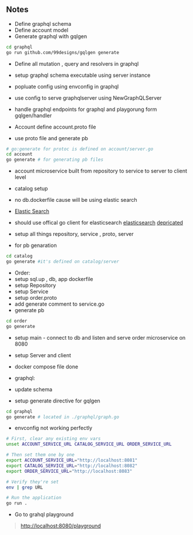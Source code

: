 
## Notes

- Define graphql schema
- Define account model
- Generate graphql with gqlgen

```sh
cd graphql
go run github.com/99designs/gqlgen generate
```

- Define all mutation , query and resolvers in graphql
- setup graphql schema executable using server instance
- popluate config using envconfig in graphql
- use config to serve graphqlserver using NewGraphQLServer
- handle graphql endpoints for graphql and playgorung form gqlgen/handler

- Account define account.proto file
- use proto file and generate pb

```sh
# go:generate for protoc is defined on account/server.go
cd account
go generate # for generating pb files
```

- account microservice built from repository to service to server to client level

- catalog setup
- no db.dockerfile cause will be using elastic search
- [Elastic Search](https://www.elastic.co/guide/en/elasticsearch/client/go-api/current/overview.html)
- should use offical go client for elasticsearch
[elasticsearch](https://github.com/elastic/go-elasticsearch)
[depricated](https://github.com/olivere/elastic/)
- setup all things repository, service , proto, server
- for pb genaration

```sh
cd catalog
go generate #it's defined on catalog/server
```

- Order:
- setup sql.up , db, app dockerfile
- setup Repository
- setup Service
- setup order.proto
- add generate comment to service.go
- generate pb

```sh
cd order
go generate
```

- setup main - connect to db and listen and serve order microservice on 8080
- setup Server and client

- docker compose file done

- graphql:
- update schema
- setup generate directive for gqlgen

```sh
cd graphql
go generate # located in ./graphql/graph.go
```

- envconfig not working perfectly

```bash
# First, clear any existing env vars     
unset ACCOUNT_SERVICE_URL CATALOG_SERVICE_URL ORDER_SERVICE_URL

# Then set them one by one
export ACCOUNT_SERVICE_URL="http://localhost:8081"
export CATALOG_SERVICE_URL="http://localhost:8082"
export ORDER_SERVICE_URL="http://localhost:8083"

# Verify they're set
env | grep URL

# Run the application
go run .
```

- Go to grahql playground

> <http://localhost:8080/playground>

